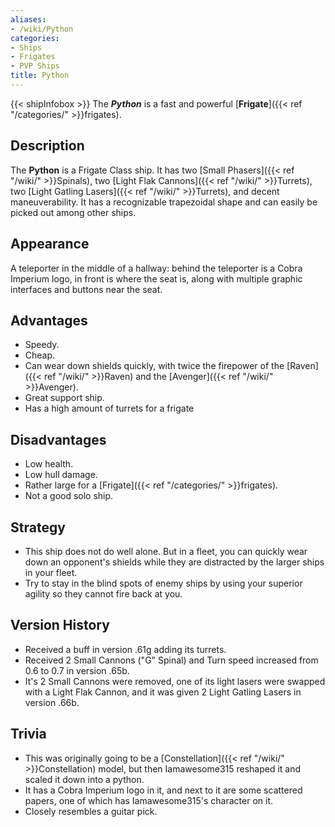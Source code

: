 ```yaml
---
aliases:
- /wiki/Python
categories:
- Ships
- Frigates
- PVP Ships
title: Python
---
```


{{< shipInfobox >}} The **_Python_** is a fast and powerful [**Frigate**]({{< ref "/categories/" >}}frigates).

## Description

The **Python** is a Frigate Class ship. It has two [Small Phasers]({{< ref "/wiki/" >}}Spinals), two [Light Flak Cannons]({{< ref "/wiki/" >}}Turrets), two [Light Gatling Lasers]({{< ref "/wiki/" >}}Turrets), and decent maneuverability. It has a recognizable trapezoidal shape and can easily be picked out among other ships.

## Appearance

A teleporter in the middle of a hallway: behind the teleporter is a Cobra Imperium logo, in front is where the seat is, along with multiple graphic interfaces and buttons near the seat.

## Advantages

- Speedy.
- Cheap.
- Can wear down shields quickly, with twice the firepower of the [Raven]({{< ref "/wiki/" >}}Raven) and the [Avenger]({{< ref "/wiki/" >}}Avenger).
- Great support ship.
- Has a high amount of turrets for a frigate

## Disadvantages

- Low health.
- Low hull damage.
- Rather large for a [Frigate]({{< ref "/categories/" >}}frigates).
- Not a good solo ship.

## Strategy

- This ship does not do well alone. But in a fleet, you can quickly wear down an opponent's shields while they are distracted by the larger ships in your fleet.
- Try to stay in the blind spots of enemy ships by using your superior agility so they cannot fire back at you.

## Version History 

- Received a buff in version .61g adding its turrets.
- Received 2 Small Cannons ("G" Spinal) and Turn speed increased from 0.6 to 0.7 in version .65b.
- It's 2 Small Cannons were removed, one of its light lasers were swapped with a Light Flak Cannon, and it was given 2 Light Gatling Lasers in version .66b.

## Trivia

- This was originally going to be a [Constellation]({{< ref "/wiki/" >}}Constellation) model, but then Iamawesome315 reshaped it and scaled it down into a python.
- It has a Cobra Imperium logo in it, and next to it are some scattered papers, one of which has Iamawesome315's character on it.
- Closely resembles a guitar pick.